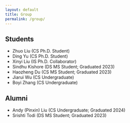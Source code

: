```yaml
---
layout: default
title: Group
permalink: /group/
---
```

## Students
- Zhuo Liu (CS Ph.D. Student)
- Ding Yu (CS Ph.D. Student)
- Xinyi Liu (IS Ph.D. Collaborator)
- Sindhu Kishore (DS MS Student; Graduated 2023)
- Haozheng Du (CS MS Student; Graduated 2023)
- Jiarui Wu (CS Undergraduate)
- Boyi Zhang (CS Undergraduate)

## Alumni
- Andy (Pinxin) Liu (CS Undergraduate; Graduated 2024)
- Srishti Todi (DS MS Student; Graduated 2023)



